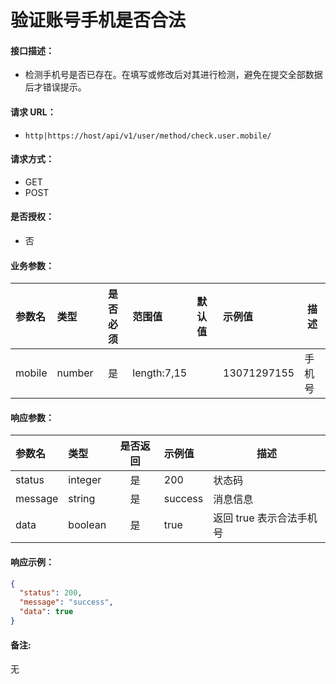 # 验证账号手机是否合法

#### 接口描述：
- 检测手机号是否已存在。在填写或修改后对其进行检测，避免在提交全部数据后才错误提示。

#### 请求 URL：
- `http|https://host/api/v1/user/method/check.user.mobile/`

#### 请求方式：
- GET
- POST

#### 是否授权：
- 否

#### 业务参数：
|参数名|类型|是否必须|范围值|默认值|示例值|描述|
|:----|:---|:---:|:-----|:-----|:-----|-----|
|mobile |number |是 |length:7,15 | |13071297155 |手机号 |

#### 响应参数：
|参数名|类型|是否返回|示例值|描述|
|:-----|:-----|:---:|:-----|-----|
|status |integer |是 |200 |状态码 |
|message |string |是 |success |消息信息 |
|data |boolean |是 |true |返回 true 表示合法手机号 |

#### 响应示例：
```json
{
  "status": 200,
  "message": "success",
  "data": true
}
```

#### 备注:
无